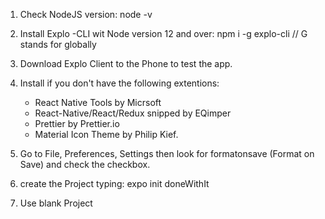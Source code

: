 1.  Check NodeJS version: node -v
2.  Install Explo -CLI wit Node version 12 and over: npm i -g explo-cli // G stands for globally
3.  Download Explo Client to the Phone to test the app.
4.  Install if you don't have the following extentions:


    - React Native Tools by Micrsoft
    - React-Native/React/Redux snipped by EQimper
    - Prettier by Prettier.io
    - Material Icon Theme by Philip Kief.

5.  Go to File, Preferences, Settings then look for formatonsave (Format on Save) and check the checkbox.
6.  create the Project typing: expo init doneWithIt
7.  Use blank Project
